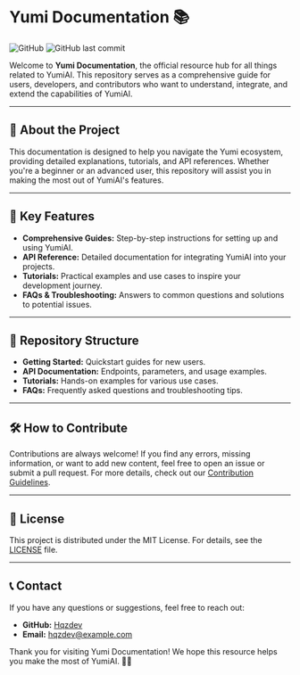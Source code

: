 # Yumi Documentation 📚

![GitHub](https://img.shields.io/github/license/Hqzdev/Yumi-Documentation) ![GitHub last commit](https://img.shields.io/github/last-commit/Hqzdev/Yumi-Documentation)

Welcome to **Yumi Documentation**, the official resource hub for all things related to YumiAI. This repository serves as a comprehensive guide for users, developers, and contributors who want to understand, integrate, and extend the capabilities of YumiAI.

---

## 🌟 About the Project

This documentation is designed to help you navigate the Yumi ecosystem, providing detailed explanations, tutorials, and API references. Whether you're a beginner or an advanced user, this repository will assist you in making the most out of YumiAI's features.

---

## 🔧 Key Features

- **Comprehensive Guides:** Step-by-step instructions for setting up and using YumiAI.
- **API Reference:** Detailed documentation for integrating YumiAI into your projects.
- **Tutorials:** Practical examples and use cases to inspire your development journey.
- **FAQs & Troubleshooting:** Answers to common questions and solutions to potential issues.

---

## 📂 Repository Structure

- **Getting Started:** Quickstart guides for new users.
- **API Documentation:** Endpoints, parameters, and usage examples.
- **Tutorials:** Hands-on examples for various use cases.
- **FAQs:** Frequently asked questions and troubleshooting tips.

---

## 🛠 How to Contribute

Contributions are always welcome! If you find any errors, missing information, or want to add new content, feel free to open an issue or submit a pull request. For more details, check out our [Contribution Guidelines](CONTRIBUTING.md).

---

## 📄 License

This project is distributed under the MIT License. For details, see the [LICENSE](LICENSE) file.

---

## 📞 Contact

If you have any questions or suggestions, feel free to reach out:

- **GitHub:** [Hqzdev](https://github.com/Hqzdev)
- **Email:** hqzdev@example.com

Thank you for visiting Yumi Documentation! We hope this resource helps you make the most of YumiAI. 🚀✨
